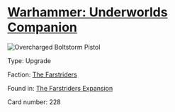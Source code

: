 # [Warhammer: Underworlds Companion](https://guidokessels.github.io/wh-underworlds)

  

![Overcharged Boltstorm Pistol](https://warhammerunderworlds.com/wp-content/uploads/sites/6/2018/03/228_ENG.png)



Type: Upgrade

Faction: [The Farstriders](https://guidokessels.github.io/wh-underworlds/factions/the-farstriders)

Found in: [The Farstriders Expansion](https://guidokessels.github.io/wh-underworlds/locations/the-farstriders-expansion)

Card number: 228
